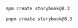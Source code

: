 ```shell renderer="common" language="js" packageManager="npm"
npm create storybook@8.3
```

```shell renderer="common" language="js" packageManager="pnpm"
pnpm create storybook@8.3
```